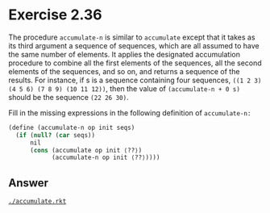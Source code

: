 # Exercise 2.36

The procedure `accumulate-n` is similar to `accumulate` except that it takes as
its third argument a sequence of sequences, which are all assumed to have the
same number of elements. It applies the designated accumulation procedure to
combine all the first elements of the sequences, all the second elements of the
sequences, and so on, and returns a sequence of the results. For instance, if s
is a sequence containing four sequences, `((1 2 3) (4 5 6) (7 8 9) (10 11 12))`,
then the value of `(accumulate-n + 0 s)` should be the sequence `(22 26 30)`.

Fill in the missing expressions in the following definition of `accumulate-n:`

```scheme
(define (accumulate-n op init seqs)
  (if (null? (car seqs))
      nil
      (cons (accumulate op init ⟨??⟩)
            (accumulate-n op init ⟨??⟩))))
```

## Answer

[`./accumulate.rkt`](./accumulate.rkt)

